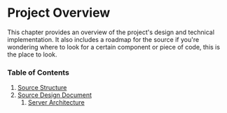 # Project Overview

This chapter provides an overview of the project's design and technical
implementation. It also includes a roadmap for the source if you're wondering where
to look for a certain component or piece of code, this is the place to look.

### Table of Contents

1. [Source Structure](./source-structure.md)
2. [Source Design Document](./sdd.md)
    1. [Server Architecture](./server-architecture.md)
